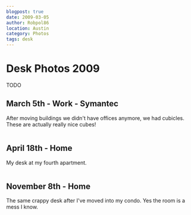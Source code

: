 ```yaml
---
blogpost: true
date: 2009-03-05
author: Robpol86
location: Austin
category: Photos
tags: desk
---
```


# Desk Photos 2009

TODO

## March 5th - Work - Symantec

After moving buildings we didn't have offices anymore, we had cubicles. These are actually really nice cubes!

```{imgur-image} 1Xyh5
```

## April 18th - Home

My desk at my fourth apartment.

```{imgur-image} xk13t
```

## November 8th - Home

The same crappy desk after I've moved into my condo. Yes the room is a mess I know.

```{imgur-image} fdUoV
```
